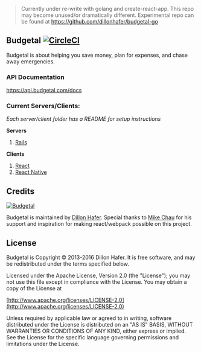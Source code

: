 > Currently under re-write with golang and create-react-app. This repo may become unused/or dramatically different. Experimental repo can be found at https://github.com/dillonhafer/budgetal-go

Budgetal [![CircleCI](https://img.shields.io/circleci/project/github/dillonhafer/budgetal/master.svg?style=flat-square)](https://circleci.com/gh/dillonhafer/budgetal)
--------

Budgetal is about helping you save money, plan for expenses, and chase away emergencies.

### API Documentation

https://api.budgetal.com/docs

### Current Servers/Clients:

*Each server/client folder has a README for setup instructions*

**Servers**

1. [Rails](https://github.com/dillonhafer/budgetal/tree/master/rails-api)

**Clients**

1. [React](https://github.com/dillonhafer/budgetal/tree/master/react-webclient)
2. [React Native](https://github.com/dillonhafer/budgetal/tree/master/ios-client)

## Credits

[![Budgetal](https://s3.amazonaws.com/cdn.budgetal.com/b.png)](https://www.budgetal.com)

Budgetal is maintained by [Dillon Hafer](http://www.dillonhafer.com). Special thanks to [Mike Chau](https://github.com/mikechau) for his support and inspiration for making react/webpack possible on this project.

## License

Budgetal is Copyright © 2013-2016 Dillon Hafer. It is free software, and may be redistributed under the terms specified below.

Licensed under the Apache License, Version 2.0 (the "License");
you may not use this file except in compliance with the License.
You may obtain a copy of the License at

[http://www.apache.org/licenses/LICENSE-2.0](http://www.apache.org/licenses/LICENSE-2.0)

Unless required by applicable law or agreed to in writing, software
distributed under the License is distributed on an "AS IS" BASIS,
WITHOUT WARRANTIES OR CONDITIONS OF ANY KIND, either express or implied.
See the License for the specific language governing permissions and
limitations under the License.
